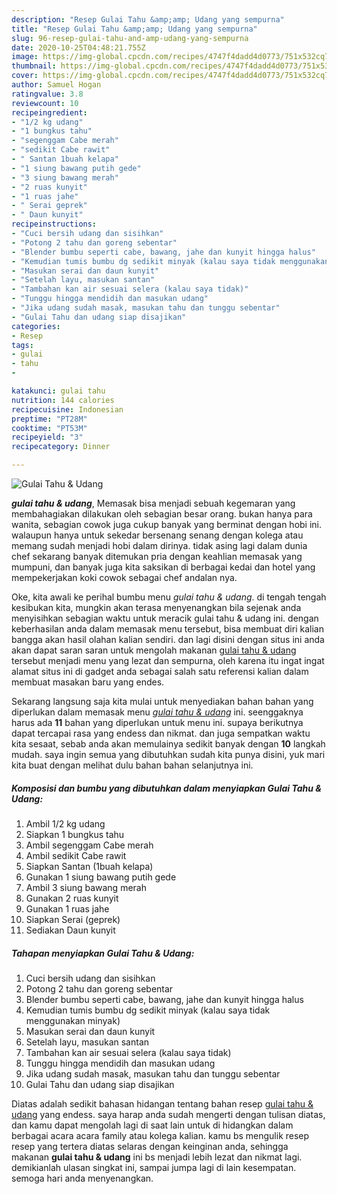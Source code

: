 ```yaml
---
description: "Resep Gulai Tahu &amp;amp; Udang yang sempurna"
title: "Resep Gulai Tahu &amp;amp; Udang yang sempurna"
slug: 96-resep-gulai-tahu-and-amp-udang-yang-sempurna
date: 2020-10-25T04:48:21.755Z
image: https://img-global.cpcdn.com/recipes/4747f4dadd4d0773/751x532cq70/gulai-tahu-udang-foto-resep-utama.jpg
thumbnail: https://img-global.cpcdn.com/recipes/4747f4dadd4d0773/751x532cq70/gulai-tahu-udang-foto-resep-utama.jpg
cover: https://img-global.cpcdn.com/recipes/4747f4dadd4d0773/751x532cq70/gulai-tahu-udang-foto-resep-utama.jpg
author: Samuel Hogan
ratingvalue: 3.8
reviewcount: 10
recipeingredient:
- "1/2 kg udang"
- "1 bungkus tahu"
- "segenggam Cabe merah"
- "sedikit Cabe rawit"
- " Santan 1buah kelapa"
- "1 siung bawang putih gede"
- "3 siung bawang merah"
- "2 ruas kunyit"
- "1 ruas jahe"
- " Serai geprek"
- " Daun kunyit"
recipeinstructions:
- "Cuci bersih udang dan sisihkan"
- "Potong 2 tahu dan goreng sebentar"
- "Blender bumbu seperti cabe, bawang, jahe dan kunyit hingga halus"
- "Kemudian tumis bumbu dg sedikit minyak (kalau saya tidak menggunakan minyak)"
- "Masukan serai dan daun kunyit"
- "Setelah layu, masukan santan"
- "Tambahan kan air sesuai selera (kalau saya tidak)"
- "Tunggu hingga mendidih dan masukan udang"
- "Jika udang sudah masak, masukan tahu dan tunggu sebentar"
- "Gulai Tahu dan udang siap disajikan"
categories:
- Resep
tags:
- gulai
- tahu
- 

katakunci: gulai tahu  
nutrition: 144 calories
recipecuisine: Indonesian
preptime: "PT28M"
cooktime: "PT53M"
recipeyield: "3"
recipecategory: Dinner

---
```



![Gulai Tahu &amp; Udang](https://img-global.cpcdn.com/recipes/4747f4dadd4d0773/751x532cq70/gulai-tahu-udang-foto-resep-utama.jpg)

<b><i>gulai tahu &amp; udang</i></b>, Memasak bisa menjadi sebuah kegemaran yang membahagiakan dilakukan oleh sebagian besar orang. bukan hanya para wanita, sebagian cowok juga cukup banyak yang berminat dengan hobi ini. walaupun hanya untuk sekedar bersenang senang dengan kolega atau memang sudah menjadi hobi dalam dirinya. tidak asing lagi dalam dunia chef sekarang banyak ditemukan pria dengan keahlian memasak yang mumpuni, dan banyak juga kita saksikan di berbagai kedai dan hotel yang mempekerjakan koki cowok sebagai chef andalan nya.

Oke, kita awali ke perihal bumbu menu <i>gulai tahu &amp; udang</i>. di tengah tengah kesibukan kita, mungkin akan terasa menyenangkan bila sejenak anda menyisihkan sebagian waktu untuk meracik gulai tahu &amp; udang ini. dengan keberhasilan anda dalam memasak menu tersebut, bisa membuat diri kalian bangga akan hasil olahan kalian sendiri. dan lagi disini dengan situs ini anda akan dapat saran saran untuk mengolah makanan <u>gulai tahu &amp; udang</u> tersebut menjadi menu yang lezat dan sempurna, oleh karena itu ingat ingat alamat situs ini di gadget anda sebagai salah satu referensi kalian dalam membuat masakan baru yang endes.




Sekarang langsung saja kita mulai untuk menyediakan bahan bahan yang diperlukan dalam memasak menu <u><i>gulai tahu &amp; udang</i></u> ini. seenggaknya harus ada <b>11</b> bahan yang diperlukan untuk menu ini. supaya berikutnya dapat tercapai rasa yang endess dan nikmat. dan juga sempatkan waktu kita sesaat, sebab anda akan memulainya sedikit banyak dengan <b>10</b> langkah mudah. saya ingin semua yang dibutuhkan sudah kita punya disini, yuk mari kita buat dengan melihat dulu bahan bahan selanjutnya ini.

<!--inarticleads1-->

##### Komposisi dan bumbu yang dibutuhkan dalam menyiapkan Gulai Tahu &amp; Udang:

1. Ambil 1/2 kg udang
1. Siapkan 1 bungkus tahu
1. Ambil segenggam Cabe merah
1. Ambil sedikit Cabe rawit
1. Siapkan  Santan (1buah kelapa)
1. Gunakan 1 siung bawang putih gede
1. Ambil 3 siung bawang merah
1. Gunakan 2 ruas kunyit
1. Gunakan 1 ruas jahe
1. Siapkan  Serai (geprek)
1. Sediakan  Daun kunyit




<!--inarticleads2-->

##### Tahapan menyiapkan Gulai Tahu &amp; Udang:

1. Cuci bersih udang dan sisihkan
1. Potong 2 tahu dan goreng sebentar
1. Blender bumbu seperti cabe, bawang, jahe dan kunyit hingga halus
1. Kemudian tumis bumbu dg sedikit minyak (kalau saya tidak menggunakan minyak)
1. Masukan serai dan daun kunyit
1. Setelah layu, masukan santan
1. Tambahan kan air sesuai selera (kalau saya tidak)
1. Tunggu hingga mendidih dan masukan udang
1. Jika udang sudah masak, masukan tahu dan tunggu sebentar
1. Gulai Tahu dan udang siap disajikan




Diatas adalah sedikit bahasan hidangan tentang bahan resep <u>gulai tahu &amp; udang</u> yang endess. saya harap anda sudah mengerti dengan tulisan diatas, dan kamu dapat mengolah lagi di saat lain untuk di hidangkan dalam berbagai acara acara family atau kolega kalian. kamu bs mengulik resep resep yang tertera diatas selaras dengan keinginan anda, sehingga makanan <b>gulai tahu &amp; udang</b> ini bs menjadi lebih lezat dan nikmat lagi. demikianlah ulasan singkat ini, sampai jumpa lagi di lain kesempatan. semoga hari anda menyenangkan.
